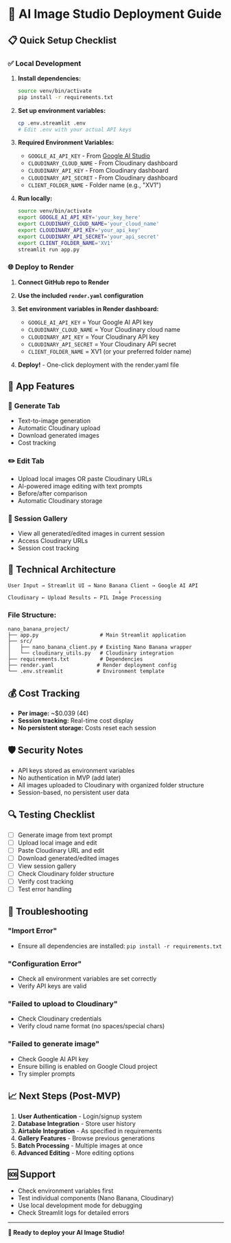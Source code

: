 # 🚀 AI Image Studio Deployment Guide

## 📋 Quick Setup Checklist

### ✅ **Local Development**

1. **Install dependencies:**
   ```bash
   source venv/bin/activate
   pip install -r requirements.txt
   ```

2. **Set up environment variables:**
   ```bash
   cp .env.streamlit .env
   # Edit .env with your actual API keys
   ```

3. **Required Environment Variables:**
   - `GOOGLE_AI_API_KEY` - From [Google AI Studio](https://aistudio.google.com)
   - `CLOUDINARY_CLOUD_NAME` - From Cloudinary dashboard
   - `CLOUDINARY_API_KEY` - From Cloudinary dashboard  
   - `CLOUDINARY_API_SECRET` - From Cloudinary dashboard
   - `CLIENT_FOLDER_NAME` - Folder name (e.g., "XV1")

4. **Run locally:**
   ```bash
   source venv/bin/activate
   export GOOGLE_AI_API_KEY='your_key_here'
   export CLOUDINARY_CLOUD_NAME='your_cloud_name'
   export CLOUDINARY_API_KEY='your_api_key'
   export CLOUDINARY_API_SECRET='your_api_secret'
   export CLIENT_FOLDER_NAME='XV1'
   streamlit run app.py
   ```

### 🌐 **Deploy to Render**

1. **Connect GitHub repo to Render**

2. **Use the included `render.yaml` configuration**

3. **Set environment variables in Render dashboard:**
   - `GOOGLE_AI_API_KEY` = Your Google AI API key
   - `CLOUDINARY_CLOUD_NAME` = Your Cloudinary cloud name
   - `CLOUDINARY_API_KEY` = Your Cloudinary API key
   - `CLOUDINARY_API_SECRET` = Your Cloudinary API secret
   - `CLIENT_FOLDER_NAME` = XV1 (or your preferred folder name)

4. **Deploy!** - One-click deployment with the render.yaml file

## 📱 **App Features**

### 🎨 **Generate Tab**
- Text-to-image generation
- Automatic Cloudinary upload
- Download generated images
- Cost tracking

### ✏️ **Edit Tab**
- Upload local images OR paste Cloudinary URLs
- AI-powered image editing with text prompts
- Before/after comparison
- Automatic Cloudinary storage

### 📸 **Session Gallery**
- View all generated/edited images in current session
- Access Cloudinary URLs
- Session cost tracking

## 🔧 **Technical Architecture**

```
User Input → Streamlit UI → Nano Banana Client → Google AI API
                                    ↓
Cloudinary ← Upload Results ← PIL Image Processing
```

### **File Structure:**
```
nano_banana_project/
├── app.py                    # Main Streamlit application
├── src/
│   ├── nano_banana_client.py # Existing Nano Banana wrapper
│   └── cloudinary_utils.py   # Cloudinary integration
├── requirements.txt          # Dependencies
├── render.yaml              # Render deployment config
└── .env.streamlit           # Environment template
```

## 💰 **Cost Tracking**

- **Per image:** ~$0.039 (4¢)
- **Session tracking:** Real-time cost display
- **No persistent storage:** Costs reset each session

## 🛡️ **Security Notes**

- API keys stored as environment variables
- No authentication in MVP (add later)
- All images uploaded to Cloudinary with organized folder structure
- Session-based, no persistent user data

## 🔍 **Testing Checklist**

- [ ] Generate image from text prompt
- [ ] Upload local image and edit
- [ ] Paste Cloudinary URL and edit  
- [ ] Download generated/edited images
- [ ] View session gallery
- [ ] Check Cloudinary folder structure
- [ ] Verify cost tracking
- [ ] Test error handling

## 🚨 **Troubleshooting**

### **"Import Error"**
- Ensure all dependencies are installed: `pip install -r requirements.txt`

### **"Configuration Error"**  
- Check all environment variables are set correctly
- Verify API keys are valid

### **"Failed to upload to Cloudinary"**
- Check Cloudinary credentials
- Verify cloud name format (no spaces/special chars)

### **"Failed to generate image"**
- Check Google AI API key
- Ensure billing is enabled on Google Cloud project
- Try simpler prompts

## 📈 **Next Steps (Post-MVP)**

1. **User Authentication** - Login/signup system
2. **Database Integration** - Store user history
3. **Airtable Integration** - As specified in requirements
4. **Gallery Features** - Browse previous generations
5. **Batch Processing** - Multiple images at once
6. **Advanced Editing** - More editing options

## 🆘 **Support**

- Check environment variables first
- Test individual components (Nano Banana, Cloudinary)
- Use local development mode for debugging
- Check Streamlit logs for detailed errors

---

**🎨 Ready to deploy your AI Image Studio!**